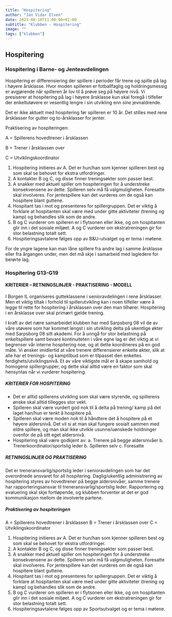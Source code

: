 ```yaml
---
title: "Hospitering"
author: "Jan Vidar Elven"
date: 2023-08-18T11:00:00+01:00
subtitle: "Klubben - Hospitering"
image: ""
tags: ["klubben"]
---
```


## Hospitering

### Hospitering i Barne- og Jenteavdelingen

Hospitering er differensiering der spillere i perioder får trene og spille på lag i høyere årsklasse. Hvor moden spilleren er fotballfaglig og holdningsmessig er avgjørende når spilleren år lov til å prøve seg på høyere nivå. Vi presiserer at hospitering på lag i høyere årsklasse kun skal foregå i tilfeller der enkeltutøvere er vesentlig lengre i sin utvikling enn sine jevnaldrende.

Det er ikke aktuelt med hospitering før spilleren er 10 år. Det stilles med rene årsklasser for gutter og to-årsklasser for jenter.

Praktisering av hospiteringen:

A = Spillerens hovedtrener i årsklassen

B = Trener i årsklassen over

C = Utviklingskoordinator

1. Hospitering initieres av A. Det er hun/han som kjenner spilleren best og som skal se behovet 
for ekstra utfordringer.
2. A kontakter B og C, og disse finner treningsøkter som passer best.
3. A snakker med aktuell spiller om hospiteringen for å understreke konsekvensene av dette. 
Spilleren selv må få valgmuligheten. Foresatte skal involveres. For jentespillere kan det 
vurderes om de også kan hospitere blant guttene.
4. Hospitant tas i mot og presenteres for spillergruppen. Det er viktig å forklare at hospitanten 
skal være med under gitte aktiviteter (trening og kamp) og behandles slik som de andre.
5. B og C vurderer om spilleren er i flytsonen eller ikke, og om hospitanten glir inn i det 
sosiale miljøet. A og C vurderer om ekstratreningen gir for stor belastning totalt sett.
6. Hospiteringsavtalene følges opp av B&U-utvalget og er tema i møtene.

For de yngre lagene kan man låne spillere fra andre lag i samme årsklasse eller fra årgangen under, men det må skje i samarbeid med lagledere for berørte lag.

### Hospitering G13-G19

#### KRITERIER – RETNINGSLINJER - PRAKTISERING - MODELL

I Borgen IL organiseres gutteklassene i senioravdelingen i rene årsklasser. Men et viktig tiltak i forhold til spillerutvikling kan i noen tilfeller være å legge til rette for hospitering i årsklassen over den man tilhører. Hospitering i en årsklasse over skal primært gjelde trening.

I kraft av det nære samarbeidet klubben har med Sarpsborg 08 vil de av våre utøvere som har kommet lengst i sin utvikling delta på ukentlige økter med Sarpsborg 08 sitt akademi. For å unngå for stor belastning på enkeltspillere samt bevare kontinuiteten i våre egne lag er det viktig at vi begrenser vår interne hospitering noe, og at dette koordineres på en god måte.
Vi ønsker imidlertid at våre trenere differensierer enkelte økter, slik at alle har et trenings- og kamptilbud som er tilpasset den enkeltes ferdighets/utviklingsnivå. Et av våre viktigste mål er å skape samhold og homogene spillergrupper, og dette skal alltid være en faktor som skal hensyntas når vi vurderer hospitering.

##### KRITERIER FOR HOSPITERING

- Det er alltid spillerens utvikling som skal være styrende, og spillerens ønske skal alltid tillegges stor vekt.
- Spilleren skal være vurdert god nok til å delta på trening/ kamp på det laget han/hun er tenkt å hospitere på.
- Spilleren skal være moden nok til å håndtere det å hospitere på et høyere aldersnivå. Det vil si at man skal fungere sosialt sammen med eldre spillere, og man skal ikke utvikle usunne/uønskede holdninger ovenfor de på sitt eget aldersnivå.
- Hospitering skal være godkjent av:
 a. Trenere på begge aldersnivåer
 b. Trenerkoordinator/sportslig leder
 b. Spilleren selv
 c. Foresatte

##### RETNINGSLINJER OG PRAKTISERING

Det er treneransvarlig/sportslig leder i senioravdelingen som har det overordnede ansvaret for all hospitering. Daglig/ukentlig administrering av hospitering styres av hovedtrener på begge aldersnivåer, samme trenere har rapporteringsansvar til treneransvarlig/sportslig leder. Rapportering og evaluering skal skje fortløpende, og klubben forventer at det er god kommunikasjon mellom de involverte partene.

##### Praktisering av hospiteringen

A = Spillerens hovedtrener i årsklassen
B = Trener i årsklassen over
C = Utviklingskoordinator

1. Hospitering initieres av A. Det er hun/han som kjenner spilleren best og som skal se behovet for ekstra utfordringer.
2. A kontakter B og C, og disse finner treningsøkter som passer best.
3. A snakker med aktuell spiller om hospiteringen for å understreke konsekvensene av dette. Spilleren selv må få valgmuligheten. Foresatte skal involveres. For jentespillere kan det vurderes om de også kan hospitere blant guttene.
4. Hospitant tas i mot og presenteres for spillergruppen. Det er viktig å forklare at hospitanten skal være med under gitte aktiviteter (trening og kamp) og behandles slik som de andre.
5. B og C vurderer om spilleren er i flytsonen eller ikke, og om hospitanten glir inn i det sosiale miljøet. A og C vurderer om ekstratreningen gir for stor belastning totalt sett.
6. Hospiteringsavtalene følges opp av Sportsutvalget og er tema i møtene.
